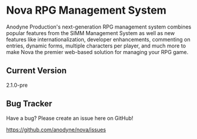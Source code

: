 # Nova RPG Management System

Anodyne Production's next-generation RPG management system combines popular features from the SIMM Management System as well as new features like internationalization, developer enhancements, commenting on entries, dynamic forms, multiple characters per player, and much more to make Nova the premier web-based solution for managing your RPG game.

## Current Version

2.1.0-pre

## Bug Tracker

Have a bug? Please create an issue here on GitHub!

https://github.com/anodyne/nova/issues